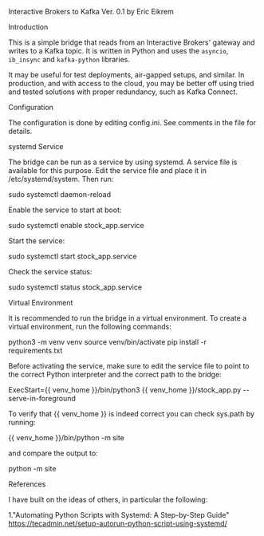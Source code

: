 Interactive Brokers to Kafka 
Ver. 0.1
by Eric Eikrem

Introduction

This is a simple bridge that reads from an Interactive Brokers' gateway and writes to a Kafka topic. 
It is written in Python and uses the `asyncio`, `ib_insync` and `kafka-python` libraries.

It may be useful for test deployments, air-gapped setups, and similar. In production, and with 
access to the cloud, you may be better off using tried and tested solutions with proper redundancy, 
such as Kafka Connect.

Configuration

The configuration is done by editing config.ini. See comments in the file for details.

systemd Service

The bridge can be run as a service by using systemd. A service file is available for this purpose.
Edit the service file and place it in /etc/systemd/system. Then run:

sudo systemctl daemon-reload

Enable the service to start at boot:

sudo systemctl enable stock_app.service

Start the service:

sudo systemctl start stock_app.service

Check the service status:

sudo systemctl status stock_app.service

Virtual Environment

It is recommended to run the bridge in a virtual environment. To create a virtual environment,
run the following commands:

python3 -m venv venv
source venv/bin/activate
pip install -r requirements.txt

Before activating the service, make sure to edit the service file to point to the correct Python
interpreter and the correct path to the bridge:

ExecStart={{ venv_home }}/bin/python3 {{ venv_home }}/stock_app.py --serve-in-foreground

To verify that {{ venv_home }} is indeed correct you can check sys.path by running:

{{ venv_home }}/bin/python -m site

and compare the output to:

python -m site


References

I have built on the ideas of others, in particular the following:

1."Automating Python Scripts with Systemd: A Step-by-Step Guide"
https://tecadmin.net/setup-autorun-python-script-using-systemd/
